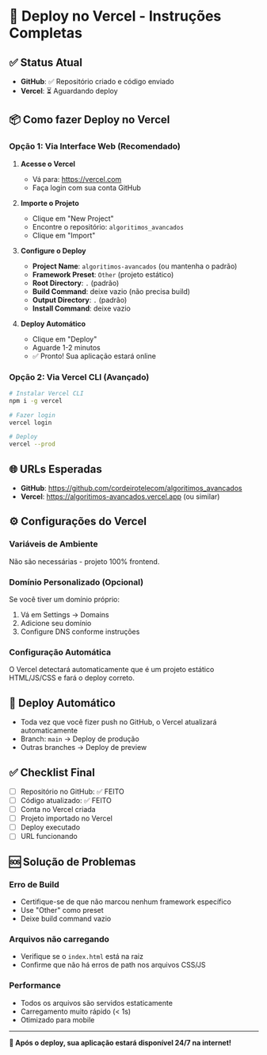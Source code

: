 # 🚀 Deploy no Vercel - Instruções Completas

## ✅ Status Atual
- **GitHub**: ✅ Repositório criado e código enviado
- **Vercel**: ⏳ Aguardando deploy

## 📦 Como fazer Deploy no Vercel

### Opção 1: Via Interface Web (Recomendado)

1. **Acesse o Vercel**
   - Vá para: https://vercel.com
   - Faça login com sua conta GitHub

2. **Importe o Projeto**
   - Clique em "New Project"
   - Encontre o repositório: `algoritimos_avancados`
   - Clique em "Import"

3. **Configure o Deploy**
   - **Project Name**: `algoritimos-avancados` (ou mantenha o padrão)
   - **Framework Preset**: `Other` (projeto estático)
   - **Root Directory**: `.` (padrão)
   - **Build Command**: deixe vazio (não precisa build)
   - **Output Directory**: `.` (padrão)
   - **Install Command**: deixe vazio

4. **Deploy Automático**
   - Clique em "Deploy"
   - Aguarde 1-2 minutos
   - ✅ Pronto! Sua aplicação estará online

### Opção 2: Via Vercel CLI (Avançado)

```bash
# Instalar Vercel CLI
npm i -g vercel

# Fazer login
vercel login

# Deploy
vercel --prod
```

## 🌐 URLs Esperadas
- **GitHub**: https://github.com/cordeirotelecom/algoritimos_avancados
- **Vercel**: https://algoritimos-avancados.vercel.app (ou similar)

## ⚙️ Configurações do Vercel

### Variáveis de Ambiente
Não são necessárias - projeto 100% frontend.

### Domínio Personalizado (Opcional)
Se você tiver um domínio próprio:
1. Vá em Settings → Domains
2. Adicione seu domínio
3. Configure DNS conforme instruções

### Configuração Automática
O Vercel detectará automaticamente que é um projeto estático HTML/JS/CSS e fará o deploy correto.

## 🔄 Deploy Automático
- Toda vez que você fizer push no GitHub, o Vercel atualizará automaticamente
- Branch: `main` → Deploy de produção
- Outras branches → Deploy de preview

## ✅ Checklist Final
- [ ] Repositório no GitHub: ✅ FEITO
- [ ] Código atualizado: ✅ FEITO  
- [ ] Conta no Vercel criada
- [ ] Projeto importado no Vercel
- [ ] Deploy executado
- [ ] URL funcionando

## 🆘 Solução de Problemas

### Erro de Build
- Certifique-se de que não marcou nenhum framework específico
- Use "Other" como preset
- Deixe build command vazio

### Arquivos não carregando
- Verifique se o `index.html` está na raiz
- Confirme que não há erros de path nos arquivos CSS/JS

### Performance
- Todos os arquivos são servidos estaticamente
- Carregamento muito rápido (< 1s)
- Otimizado para mobile

---

**🎯 Após o deploy, sua aplicação estará disponível 24/7 na internet!**